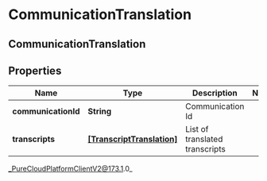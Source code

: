 # CommunicationTranslation

## CommunicationTranslation

## Properties

|Name | Type | Description | Notes|
|------------ | ------------- | ------------- | -------------|
| **communicationId** | **String** | Communication Id | |
| **transcripts** | [**[TranscriptTranslation]**]([TranscriptTranslation]) | List of translated transcripts | |



_PureCloudPlatformClientV2@173.1.0_
